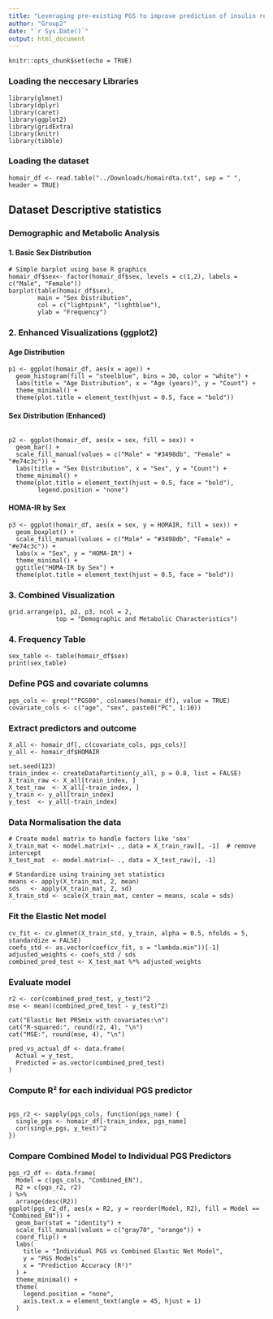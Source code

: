 ```yaml
---
title: "Leveraging pre-existing PGS to improve prediction of insulin resistance in African populations"
author: "Group2"
date: "`r Sys.Date()`"
output: html_document
---
```


```{r setup, include=FALSE}
knitr::opts_chunk$set(echo = TRUE)
```
### Loading the neccesary Libraries

```{r load_libraries, message=FALSE}
library(glmnet)
library(dplyr)
library(caret)
library(ggplot2)
library(gridExtra)
library(knitr)
library(tibble)
```


### Loading the dataset

```{r load_dataset, message=FALSE, warning=FALSE}
homair_df <- read.table("../Downloads/homairdta.txt", sep = " ", header = TRUE)
```

## Dataset Descriptive statistics
### Demographic and Metabolic Analysis





#### 1. Basic Sex Distribution
```{r sex_barplot_base}
# Simple barplot using base R graphics
homair_df$sex<- factor(homair_df$sex, levels = c(1,2), labels = c("Male", "Female"))
barplot(table(homair_df$sex),
        main = "Sex Distribution",
        col = c("lightpink", "lightblue"),
        ylab = "Frequency")
```

### 2. Enhanced Visualizations (ggplot2)

#### Age Distribution
```{r age_distribution}
p1 <- ggplot(homair_df, aes(x = age)) + 
  geom_histogram(fill = "steelblue", bins = 30, color = "white") +
  labs(title = "Age Distribution", x = "Age (years)", y = "Count") +
  theme_minimal() +
  theme(plot.title = element_text(hjust = 0.5, face = "bold"))
```

#### Sex Distribution (Enhanced)
```{r sex_distribution}

p2 <- ggplot(homair_df, aes(x = sex, fill = sex)) + 
  geom_bar() +
  scale_fill_manual(values = c("Male" = "#3498db", "Female" = "#e74c3c")) +
  labs(title = "Sex Distribution", x = "Sex", y = "Count") +
  theme_minimal() +
  theme(plot.title = element_text(hjust = 0.5, face = "bold"),
        legend.position = "none")
```

#### HOMA-IR by Sex
```{r homair_distribution}
p3 <- ggplot(homair_df, aes(x = sex, y = HOMAIR, fill = sex)) + 
  geom_boxplot() +
  scale_fill_manual(values = c("Male" = "#3498db", "Female" = "#e74c3c")) +
  labs(x = "Sex", y = "HOMA-IR") +
  theme_minimal() +
  ggtitle("HOMA-IR by Sex") +
  theme(plot.title = element_text(hjust = 0.5, face = "bold"))
```

### 3. Combined Visualization
```{r combined_plots, fig.width=10, fig.height=6}
grid.arrange(p1, p2, p3, ncol = 2,
             top = "Demographic and Metabolic Characteristics")
```

### 4. Frequency Table
```{r frequency_table}
sex_table <- table(homair_df$sex)
print(sex_table)
```




###
### Define PGS and covariate columns

```{r define_columns, message=FALSE, warning=FALSE }
pgs_cols <- grep("^PGS00", colnames(homair_df), value = TRUE)
covariate_cols <- c("age", "sex", paste0("PC", 1:10))
```


### Extract predictors and outcome

``` {r split_dataset, message=FALSE, warning=FALSE }
X_all <- homair_df[, c(covariate_cols, pgs_cols)]
y_all <- homair_df$HOMAIR

set.seed(123)
train_index <- createDataPartition(y_all, p = 0.8, list = FALSE)
X_train_raw <- X_all[train_index, ]
X_test_raw  <- X_all[-train_index, ]
y_train <- y_all[train_index]
y_test  <- y_all[-train_index]

```

### Data Normalisation the data

``` {r normalisation, message=FALSE, warning=FALSE}
# Create model matrix to handle factors like 'sex'
X_train_mat <- model.matrix(~ ., data = X_train_raw)[, -1]  # remove intercept
X_test_mat  <- model.matrix(~ ., data = X_test_raw)[, -1]

# Standardize using training set statistics
means <- apply(X_train_mat, 2, mean)
sds   <- apply(X_train_mat, 2, sd)
X_train_std <- scale(X_train_mat, center = means, scale = sds)

```
### Fit the Elastic Net model
``` {r model_fitting, message=FALSE, warning=FALSE }
cv_fit <- cv.glmnet(X_train_std, y_train, alpha = 0.5, nfolds = 5, standardize = FALSE)
coefs_std <- as.vector(coef(cv_fit, s = "lambda.min"))[-1]
adjusted_weights <- coefs_std / sds
combined_pred_test <- X_test_mat %*% adjusted_weights
```


### Evaluate model
```{r evaluate-model, echo=TRUE}
r2 <- cor(combined_pred_test, y_test)^2
mse <- mean((combined_pred_test - y_test)^2)

cat("Elastic Net PRSmix with covariates:\n")
cat("R-squared:", round(r2, 4), "\n")
cat("MSE:", round(mse, 4), "\n")

pred_vs_actual_df <- data.frame(
  Actual = y_test,
  Predicted = as.vector(combined_pred_test)
)
```
### Compute R² for each individual PGS predictor
```{r}

pgs_r2 <- sapply(pgs_cols, function(pgs_name) {
  single_pgs <- homair_df[-train_index, pgs_name]
  cor(single_pgs, y_test)^2
})

```
### Compare Combined Model to Individual PGS Predictors


``` {r Combining_results, message=FALSE, warning=FALSE}
pgs_r2_df <- data.frame(
  Model = c(pgs_cols, "Combined_EN"),
  R2 = c(pgs_r2, r2)
) %>%
  arrange(desc(R2))
ggplot(pgs_r2_df, aes(x = R2, y = reorder(Model, R2), fill = Model == "Combined_EN")) +
  geom_bar(stat = "identity") +
  scale_fill_manual(values = c("gray70", "orange")) +
  coord_flip() +
  labs(
    title = "Individual PGS vs Combined Elastic Net Model",
    y = "PGS Models",
    x = "Prediction Accuracy (R²)"
  ) +
  theme_minimal() +
  theme(
    legend.position = "none",
    axis.text.x = element_text(angle = 45, hjust = 1)
  )

```
